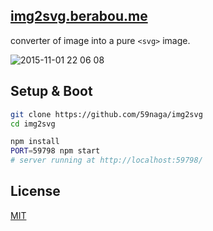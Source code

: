 [img2svg.berabou.me](http://img2svg.berabou.me/)
---

converter of image into a pure `<svg>` image.

![2015-11-01 22 06 08](https://cloud.githubusercontent.com/assets/1548478/10869044/d9fd43ca-80e4-11e5-9912-aba666e97899.png)

Setup & Boot
---
```bash
git clone https://github.com/59naga/img2svg
cd img2svg

npm install
PORT=59798 npm start
# server running at http://localhost:59798/
```

License
---
[MIT](http://59naga.mit-license.org/)
